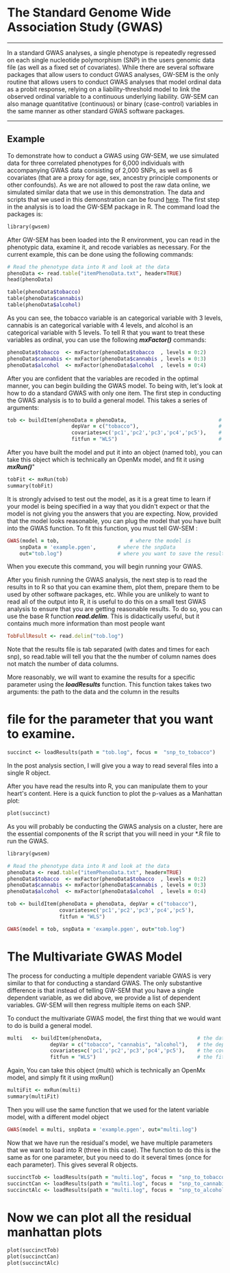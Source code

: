 
# The Standard Genome Wide Association Study (GWAS)

***

In a standard GWAS analyses, a single phenotype is repeatedly regressed on each single nucleotide polymorphism (SNP) in the users genomic data file (as well as a fixed set of covariates). While there are several software packages that allow users to conduct GWAS analyses, GW-SEM is the only routine that allows users to conduct GWAS analyses that model ordinal data as a probit response, relying on a liability-threshold model to link the observed ordinal variable to a continuous underlying liability. GW-SEM can also manage quantitative (continuous) or binary (case-control) variables in the same manner as other standard GWAS software packages.

***
## Example
To demonstrate how to conduct a GWAS using GW-SEM, we use simulated data for three correlated phenotypes for 6,000 individuals with accompanying GWAS data consisting of 2,000 SNPs, as well as 6 covariates (that are a proxy for age, sex, ancestry principle components or other confounds). As we are not allowed to post the raw data online, we simulated similar data that we use in this demonstration. The data and scripts that we used in this demonstration can be found [here](https://github.com/bradverhulst/gwsem/tree/master/gwsemItemExample). 
The first step in the analysis is to load the GW-SEM package in R.  The command load the packages is:

```ruby
library(gwsem)
```

After GW-SEM has been loaded into the R environment, you can read in the phenotypic data, examine it, and recode variables as necessary. For the current example, this can be done using the following commands:

```ruby
# Read the phenotype data into R and look at the data
phenoData <- read.table("itemPhenoData.txt", header=TRUE)
head(phenoData)

table(phenoData$tobacco)
table(phenoData$cannabis)
table(phenoData$alcohol)
```

As you can see, the tobacco variable is an categorical variable with 3 levels, cannabis is an categorical variable with 4 levels, and alcohol is an categorical variable with 5 levels. To tell R that you want to treat these variables as ordinal, you can use the following **_mxFactor()_** commands:


```ruby
phenoData$tobacco  <- mxFactor(phenoData$tobacco  , levels = 0:2)
phenoData$cannabis <- mxFactor(phenoData$cannabis , levels = 0:3)
phenoData$alcohol  <- mxFactor(phenoData$alcohol  , levels = 0:4)
```

After you are confident that the variables are recoded in the optimal manner, you can begin building the GWAS model. To being with, let's look at how to do a standard GWAS with only one item. The first step in conducting the GWAS analysis is to to build a general model. This takes a series of arguments: 

```ruby
tob <- buildItem(phenoData = phenoData,                              # the phenotypic data object
                     depVar = c("tobacco"),                          # the outcome or dependent variable 
                     covariates=c('pc1','pc2','pc3','pc4','pc5'),    # the necessary covariates
                     fitfun = "WLS")                                 # the fit function (WLS is much faster than ML)
```

After you have built the model and put it into an object (named tob), you can take this object which is technically an OpenMx model, and fit it using _**mxRun()**_"

```ruby
tobFit <- mxRun(tob)
summary(tobFit)
```

It is strongly advised to test out the model, as it is a great time to learn if your model is being specified in a way that you didn't expect or that the model is not giving you the answers that you are expecting. Now, provided that the model looks reasonable, you can plug the model that you have built into the GWAS function. To fit this function, you must tell GW-SEM :

```ruby
GWAS(model = tob,                       # where the model is
	snpData = 'example.pgen',       # where the snpData 
	out="tob.log")                  # where you want to save the results
```

When you execute this command, you will begin running your GWAS.  

After you finish running the GWAS analysis, the next step is to read the results in to R so that you can examine them, plot them, prepare them to be used by other software packages, etc. While you are unlikely to want to read all of the output into R, it is useful to do this on a small test GWAS analysis to ensure that you are getting reasonable results. To do so, you can use the base R function **_read.delim_**.  This is didactically useful, but it contains much more information than most people want

```ruby
TobFullResult <- read.delim("tob.log")  
```
Note that the results file is tab separated (with dates and times for each snp), so read.table will tell you that the the number of column names does not match the number of data columns.


More reasonably, we will want to examine the results for a specific parameter using the _**loadResults**_ function. This function takes takes two arguments: the path to the data and the column in the results 
# file for the parameter that you want to examine.

```ruby
succinct <- loadResults(path = "tob.log", focus =  "snp_to_tobacco")
```

In the post analysis section, I will give you a way to read several files into a single R object.

After you have read the results into R, you can manipulate them to your heart's content.  Here is a quick function to plot the p-values as a Manhattan plot:

```ruby
plot(succinct)
```






As you will probably be conducting the GWAS analysis on a cluster, here are the essential components of the R script that you will need in your *.R file to run the GWAS.
```ruby
library(gwsem)

# Read the phenotype data into R and look at the data
phenoData <- read.table("itemPhenoData.txt", header=TRUE)
phenoData$tobacco  <- mxFactor(phenoData$tobacco  , levels = 0:2)
phenoData$cannabis <- mxFactor(phenoData$cannabis , levels = 0:3)
phenoData$alcohol  <- mxFactor(phenoData$alcohol  , levels = 0:4)

tob <- buildItem(phenoData = phenoData, depVar = c("tobacco"), 
                 covariates=c('pc1','pc2','pc3','pc4','pc5'),
                 fitfun = "WLS") 

GWAS(model = tob, snpData = 'example.pgen', out="tob.log")
```

# The Multivariate GWAS Model

The process for conducting a multiple dependent variable GWAS is very similar to that for conducting a standard GWAS. The only substantive difference is that instead of telling GW-SEM that you have a single dependent variable, as we did above, we provide a list of dependent variables. GW-SEM will then regress multiple items on each SNP.

To conduct the multivariate GWAS model,  the first thing that we would want to do is build a general model. 

```ruby
multi   <- buildItem(phenoData,                               # the data object
              depVar = c("tobacco", "cannabis", "alcohol"),   # the dependent variables
              covariates=c('pc1','pc2','pc3','pc4','pc5'),    # the covariates
              fitfun = "WLS")                                 # the fit function
```

Again, You can take this object (multi) which is technically an OpenMx model, and simply fit it using mxRun() 

```ruby
multiFit <- mxRun(multi)
summary(multiFit)
```

Then you will use the same function that we used for the latent variable model, with a different model object

```ruby
GWAS(model = multi, snpData = 'example.pgen', out="multi.log")                 
```

Now that we have run the residual's model, we have multiple parameters that we want to load into R (three in this case). The function to do this is the same as for one parameter, but you need to do it several times (once for each parameter). This gives several R objects.

```ruby
succinctTob <- loadResults(path = "multi.log", focus =  "snp_to_tobacco")
succinctCan <- loadResults(path = "multi.log", focus =  "snp_to_cannabis")
succinctAlc <- loadResults(path = "multi.log", focus =  "snp_to_alcohol")
```

# Now we can plot all the residual manhattan plots

```ruby
plot(succinctTob)
plot(succinctCan)
plot(succinctAlc)
```